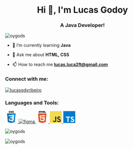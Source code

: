 <h1 align="center">Hi 👋, I'm Lucas Godoy</h1>
<h3 align="center">A Java Developer!</h3>

<p align="left"> <img src="https://komarev.com/ghpvc/?username=oygods&label=Profile%20views&color=1e00ff&style=flat" alt="oygods" /> </p>

- 🌱 I’m currently learning **Java**

- 💬 Ask me about **HTML, CSS**

- 📫 How to reach me **lucas.luca2ft@gmail.com**

<h3 align="left">Connect with me:</h3>
<p align="left">
<a href="https://linkedin.com/in/lucasgdyribeiro" target="blank"><img align="center" src="https://raw.githubusercontent.com/rahuldkjain/github-profile-readme-generator/master/src/images/icons/Social/linked-in-alt.svg" alt="lucasgdyribeiro" height="30" width="40" /></a>
</p>

<h3 align="left">Languages and Tools:</h3>
<p align="left"> <a href="https://www.w3schools.com/css/" target="_blank" rel="noreferrer"> <img src="https://raw.githubusercontent.com/devicons/devicon/master/icons/css3/css3-original-wordmark.svg" alt="css3" width="40" height="40"/> </a> <a href="https://www.figma.com/" target="_blank" rel="noreferrer"> <img src="https://www.vectorlogo.zone/logos/figma/figma-icon.svg" alt="figma" width="40" height="40"/> </a> <a href="https://www.w3.org/html/" target="_blank" rel="noreferrer"> <img src="https://raw.githubusercontent.com/devicons/devicon/master/icons/html5/html5-original-wordmark.svg" alt="html5" width="40" height="40"/> </a> <a href="https://developer.mozilla.org/en-US/docs/Web/JavaScript" target="_blank" rel="noreferrer"> <img src="https://raw.githubusercontent.com/devicons/devicon/master/icons/javascript/javascript-original.svg" alt="javascript" width="40" height="40"/> </a> <a href="https://www.typescriptlang.org/" target="_blank" rel="noreferrer"> <img src="https://raw.githubusercontent.com/devicons/devicon/master/icons/typescript/typescript-original.svg" alt="typescript" width="40" height="40"/> </a> </p>

<p><img align="center" src="https://github-readme-stats.vercel.app/api/top-langs?username=oygods&show_icons=true&theme=dark&locale=en&layout=compact" alt="oygods" /></p>

<p><img align="center" src="https://github-readme-streak-stats.herokuapp.com/?user=oygods&theme=dark" alt="oygods" /></p>
